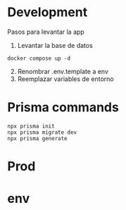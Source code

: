 # Development
Pasos para levantar la app


1. Levantar la base de datos

```
docker compose up -d

```

2. Renombrar .env.template a env
3. Reemplazar variables de entorno

# Prisma commands
```
npx prisma init
npx prisma migrate dev
npx prisma generate

```

# Prod

# env